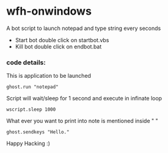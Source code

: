 # wfh-onwindows
A bot script to launch notepad and type string every seconds 
- Start bot double click on startbot.vbs
- Kill bot double click on endbot.bat

### code details:

This is application to be launched
```
ghost.run "notepad"
```

Script will wait/sleep for 1 second and execute in infinate loop 
```
wscript.sleep 1000
```

What ever you want to print into note is mentioned inside " "
```
ghost.sendkeys "Hello."
```

Happy Hacking :)
